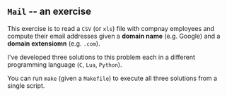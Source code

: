 ## `Mail` -- an exercise

This exercise is to read a `CSV` (or `xls`) file with compnay employees and
compute their email addresses given a **domain name** (e.g. Google) and a
**domain extensiomn** (e.g. `.com`).

I've developed three solutions to this problem each in a different programming
language (`C`, `Lua`, `Python`).

You can run `make` (given a `Makefile`) to execute all three solutions from a
single script.
